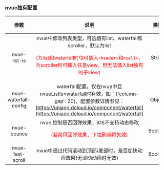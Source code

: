 ### nvue独有配置

|         参数          |                             说明                             |  类型   | 默认值 |       可选值        |
| :-------------------: | :----------------------------------------------------------: | :-----: | :----: | :-----------------: |
|     nvue-list-is      | nvue中修改列表类型，可选值有list、waterfall和scroller，默认为list<p style="color:red;">(为list和waterfall时仅可插入`<header>`和`<cell>`，为scroller时可插入任意view，但无法插入list独有的子view)</p> | String  |  list  | waterfall、scroller |
| nvue-waterfall-config | waterfall配置，仅在nvue中且nvueListIs=waterfall时有效，如：{'column-gap': 20}，配置参数详情参见：[https://uniapp.dcloud.io/component/waterfall](https://uniapp.dcloud.io/component/waterfall) | Object  |   -    |          -          |
|      nvue-bounce      | nvue 控制是否回弹效果，iOS不支持动态修改<p style="color:red;">(若禁用回弹效果，下拉刷新将失效)</p> | Boolean |  true  |        false        |
|   nvue-fast-scroll    | nvue中通过代码滚动到顶部/底部时，是否加快动画效果(无滚动动画时无效) | Boolean | false  |        true         |
